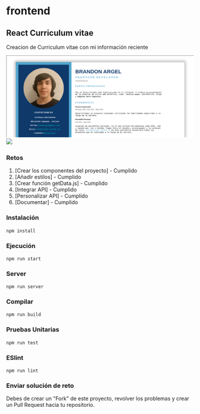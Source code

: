 # frontend

## React Curriculum vitae

Creacion de Curriculum vitae con mi información reciente

![react-cv](https://github.com/PlatziMaster/frontend/blob/main/screenshot.png?raw=true)
<img src="../public/images/page.png">

### Retos
1. [Crear los componentes del proyecto] - Cumplido
2. [Añadir estilos] - Cumplido
3. [Crear función getData.js] - Cumplido
4. [Integrar API] - Cumplido
5. [Personalizar API] - Cumplido
6. [Documentar] - Cumplido

### Instalación
```
npm install
```

### Ejecución
```
npm run start
```

### Server
```
npm run server
```

### Compilar
```
npm run build
```

### Pruebas Unitarias
```
npm run test
```

### ESlint
```
npm run lint
```

### Enviar solución de reto
Debes de crear un "Fork" de este proyecto, revolver los problemas y crear un Pull Request hacia tu repositorio.


